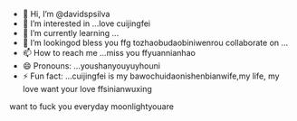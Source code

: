 - 👋 Hi, I’m @davidspsilva
- 👀 I’m interested in ...love cuijingfei
- 🌱 I’m currently learning ...
- 💞️ I’m lookingod bless you ffg tozhaobudaobiniwenrou collaborate on ...
- 📫 How to reach me ...miss you ffyuannianhao
- 😄 Pronouns: ...youshanyouyuyhouni
- ⚡ Fun fact: ...cuijingfei is my bawochuidaonishenbianwife,my life, my love
want your love ffsinianwuxing
<!---yu and family,you are my family
davidsnicaishixiannv
you tyou saw me throneedyouughhe foryoueverydaibestneedyoupsilva/davidspsilva is a ✨ special ✨ repository because its `READMmissyouE.md` (this file) appears on your GitHub profile.
You can click the Preview link to take a look at your changes.
--->
want to fuck you everyday
moonlightyouare
